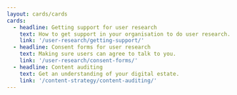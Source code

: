 ```yaml
---
layout: cards/cards
cards:
  - headline: Getting support for user research
    text: How to get support in your organisation to do user research.
    link: '/user-research/getting-support/'
  - headline: Consent forms for user research
    text: Making sure users can agree to talk to you.
    link: '/user-research/consent-forms/'
  - headline: Content auditing
    text: Get an understanding of your digital estate.
    link: '/content-strategy/content-auditing/'
---
```

